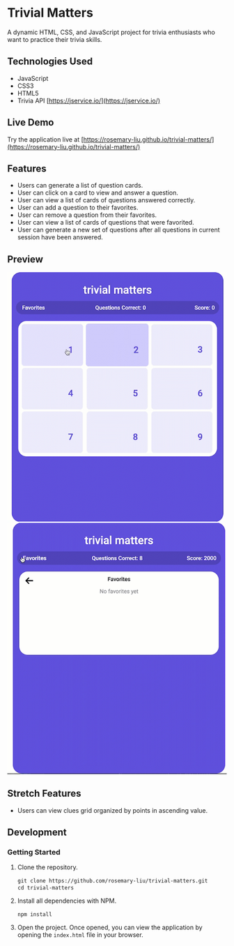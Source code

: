 # Trivial Matters
A dynamic HTML, CSS, and JavaScript project for trivia enthusiasts who want to practice their trivia skills.

## Technologies Used

- JavaScript
- CSS3
- HTML5
- Trivia API [https://jservice.io/](https://jservice.io/)

## Live Demo

Try the application live at [https://rosemary-liu.github.io/trivial-matters/](https://rosemary-liu.github.io/trivial-matters/)

## Features

- Users can generate a list of question cards.
- User can click on a card to view and answer a question.
- User can view a list of cards of questions answered correctly.
- User can add a question to their favorites.
- User can remove a question from their favorites.
- User can view a list of cards of questions that were favorited.
- User can generate a new set of questions after all questions in current session have been answered.

## Preview

![Trivial Matters - Clues](images/demo-clues.gif)
![Trivial Matters - Favorites](images/favorites.gif)

## Stretch Features

- Users can view clues grid organized by points in ascending value.

## Development

### Getting Started

1. Clone the repository.

    ```shell
    git clone https://github.com/rosemary-liu/trivial-matters.git
    cd trivial-matters
    ```
2. Install all dependencies with NPM.

    ```shell
    npm install
    ```
3. Open the project. Once opened, you can view the application by opening the `index.html` file in your browser.
